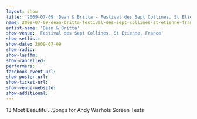 ```yaml
---
layout: show
title: '2009-07-09: Dean & Britta - Festival des Sept Collines. St Etienne, France'
name: 2009-07-09-dean-britta-festival-des-sept-collines-st-etienne-france
artist-name: 'Dean & Britta'
show-venue: 'Festival des Sept Collines. St Etienne, France'
show-setlist: 
show-date: 2009-07-09
show-radio: 
show-lastfm: 
show-cancelled: 
performers: 
facebook-event-url: 
show-poster-url: 
show-ticket-url: 
show-venue-website: 
show-additional: 
---
```


13 Most Beautiful...Songs for Andy Warhols Screen Tests